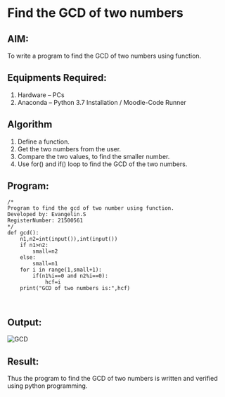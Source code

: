 # Find the GCD of two numbers

## AIM:
To write a program to find the GCD of two numbers using function.

## Equipments Required:
1. Hardware – PCs
2. Anaconda – Python 3.7 Installation / Moodle-Code Runner

## Algorithm
1. Define a function.
2. Get the two numbers from the user.
3. Compare the two values, to find the smaller number.
4. Use for() and if() loop to find the GCD of the two numbers.

## Program:
```
/*
Program to find the gcd of two number using function.
Developed by: Evangelin.S
RegisterNumber: 21500561 
*/
def gcd():
    n1,n2=int(input()),int(input())
    if n1>n2:
        small=n2
    else:
        small=n1
    for i in range(1,small+1):
        if(n1%i==0 and n2%i==0):
            hcf=i
    print("GCD of two numbers is:",hcf)
    
        
```

## Output:
![GCD](https://user-images.githubusercontent.com/94219798/149742274-04b4a60f-85ad-488b-8cbf-0d6a012fd1c5.JPG)


## Result:
Thus the program to find the GCD of two numbers is written and verified using python programming.
